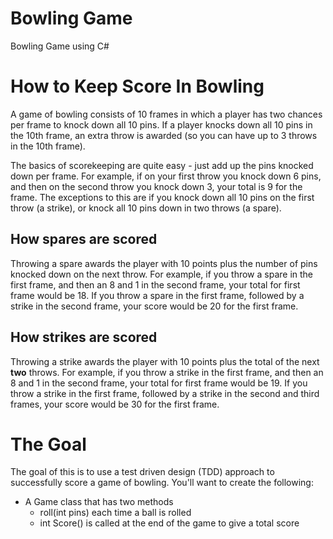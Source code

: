 # Bowling Game
Bowling Game using C#

# How to Keep Score In Bowling
A game of bowling consists of 10 frames in which a player has two chances per frame to knock down all 10 pins.  If a player knocks down all 10 pins in the 10th frame, 
an extra throw is awarded (so you can have up to 3 throws in the 10th frame).

The basics of scorekeeping are quite easy - just add up the pins knocked down per frame.  For example, if on your first throw you knock down 6 pins, and then on the second 
throw you knock down 3, your total is 9 for the frame.  The exceptions to this are if you knock down all 10 pins on the first throw (a strike), or knock all 10 pins down in 
two throws (a spare).

## How spares are scored

Throwing a spare awards the player with 10 points plus the number of pins knocked down on the next throw.  For example, if you throw a spare in the first frame, and then an 
8 and 1 in the second frame, your total for first frame would be 18.  If you throw a spare in the first frame, followed by a strike in the second frame, your score would be 
20 for the first frame.

## How strikes are scored

Throwing a strike awards the player with 10 points plus the total of the next **two** throws.  For example, if you throw a strike in the first frame, and then an 8 and 1 in 
the second frame, your total for first frame would be 19.  If you throw a strike in the first frame, followed by a strike in the second and third frames, your score would be 
30 for the first frame.

# The Goal
The goal of this is to use a test driven design (TDD) approach to successfully score a game of bowling.  You'll want to create the following:
* A Game class that has two methods
  * roll(int pins) each time a ball is rolled
  * int Score() is called at the end of the game to give a total score


